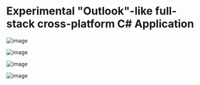 # Experimental "Outlook"-like full-stack cross-platform C# Application

![image](https://github.com/TokugawaTakeshi/ExperimentalCSharpApplication1/assets/41653501/cd0c17e0-a4dc-4d2a-b73b-20077559581a)

![image](https://github.com/TokugawaTakeshi/ExperimentalCSharpApplication1/assets/41653501/6a68c09f-1b21-49a8-80de-2c1754f6c6e3)

![image](https://github.com/TokugawaTakeshi/ExperimentalCSharpApplication1/assets/41653501/e80f333a-9fea-4b47-adcd-1f947aaed5b1)

![image](https://github.com/TokugawaTakeshi/ExperimentalCSharpApplication1/assets/41653501/f731f585-5897-41c0-8e7d-208ac1c1116e)
